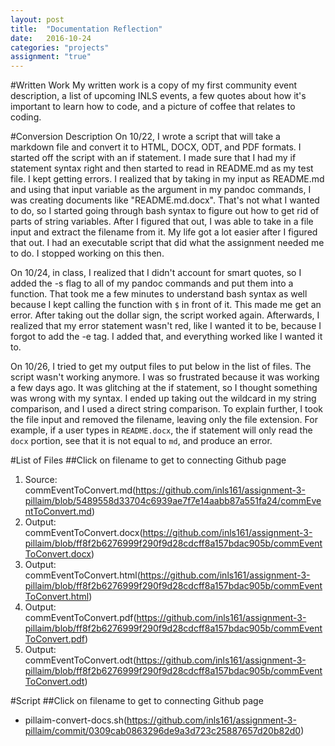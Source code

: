 ```yaml
---
layout: post
title:  "Documentation Reflection"
date:   2016-10-24
categories: "projects"
assignment: "true"
---
```


#Written Work
My written work is a copy of my first community event description, a list of upcoming INLS events, a few quotes about how it's important to learn how to code, and a picture of coffee that relates to coding.

#Conversion Description
On 10/22, I wrote a script that will take a markdown file and convert it to HTML, DOCX, ODT, and PDF formats. I started off the script with an if statement. I made sure that I had my if statement syntax right and then started to read in README.md as my test file. I kept getting errors. I realized that by taking in my input as README.md and using that input variable as the argument in my pandoc commands, I was creating documents like "README.md.docx". That's not what I wanted to do, so I started going through bash syntax to figure out how to get rid of parts of string variables. After I figured that out, I was able to take in a file input and extract the filename from it. My life got a lot easier after I figured that out. I had an executable script that did what the assignment needed me to do. I stopped working on this then.

On 10/24, in class, I realized that I didn't account for smart quotes, so I added the -s flag to all of my pandoc commands and put them into a function. That took me a few minutes to understand bash syntax as well because I kept calling the function with `$` in front of it. This made me get an error. After taking out the dollar sign, the script worked again. Afterwards, I realized that my error statement wasn't red, like I wanted it to be, because I forgot to add the -e tag. I added that, and everything worked like I wanted it to.

On 10/26, I tried to get my output files to put below in the list of files. The script wasn't working anymore. I was so frustrated because it was working a few days ago. It was glitching at the if statement, so I thought something was wrong with my syntax. I ended up taking out the wildcard in my string comparison, and I used a direct string comparison. To explain further, I took the file input and removed the filename, leaving only the file extension. For example, if a user types in `README.docx`, the if statement will only read the `docx` portion, see that it is not equal to `md`, and produce an error.

#List of Files
##Click on filename to get to connecting Github page
1. Source: commEventToConvert.md(https://github.com/inls161/assignment-3-pillaim/blob/5489558d33704c6939ae7f7e14aabb87a551fa24/commEventToConvert.md)
2. Output: commEventToConvert.docx(https://github.com/inls161/assignment-3-pillaim/blob/ff8f2b6276999f290f9d28cdcff8a157bdac905b/commEventToConvert.docx)
2. Output: commEventToConvert.html(https://github.com/inls161/assignment-3-pillaim/blob/ff8f2b6276999f290f9d28cdcff8a157bdac905b/commEventToConvert.html)
3. Output: commEventToConvert.pdf(https://github.com/inls161/assignment-3-pillaim/blob/ff8f2b6276999f290f9d28cdcff8a157bdac905b/commEventToConvert.pdf)
4. Output: commEventToConvert.odt(https://github.com/inls161/assignment-3-pillaim/blob/ff8f2b6276999f290f9d28cdcff8a157bdac905b/commEventToConvert.odt)

#Script
##Click on filename to get to connecting Github page
- pillaim-convert-docs.sh(https://github.com/inls161/assignment-3-pillaim/commit/0309cab0863296de9a3d723c25887657d20b82d0)

